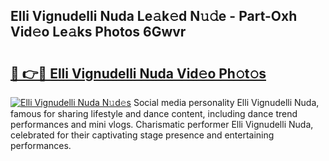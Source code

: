## Elli Vignudelli Nuda Le𝚊k𝚎d N𝚞𝚍e - Part-Oxh Vid𝚎o Le𝚊ks Photos 6Gwvr

# <h2><a href="http://fbf5qr5.evod.top/?m=Elli+Vignudelli+Nuda">🔗 👉🔴 Elli Vignudelli Nuda Vid𝚎o Ph𝚘t𝚘s</a></h2>

[![Elli Vignudelli Nuda N𝚞d𝚎s](https://i.imgur.com/8V9OHl7.gif)](http://fbf5qr5.evod.top/?m=Elli+Vignudelli+Nuda)
Social media personality Elli Vignudelli Nuda, famous for sharing lifestyle and dance content, including dance trend performances and mini vlogs. Charismatic performer Elli Vignudelli Nuda, celebrated for their captivating stage presence and entertaining performances. 
